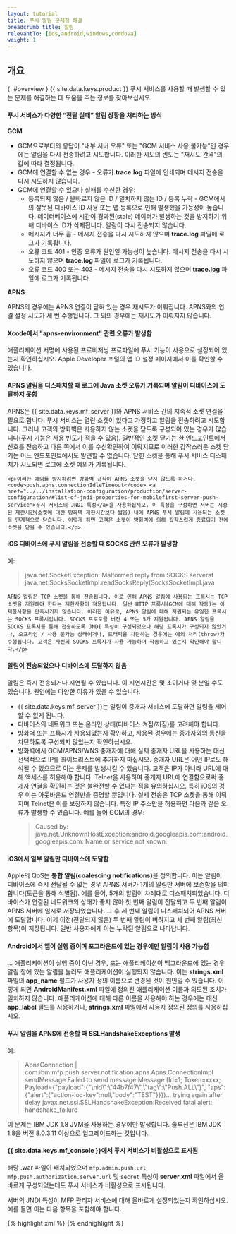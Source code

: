 ```yaml
---
layout: tutorial
title: 푸시 알림 문제점 해결
breadcrumb_title: 알림
relevantTo: [ios,android,windows,cordova]
weight: 1
---
```

<!-- NLS_CHARSET=UTF-8 -->
## 개요
{: #overview }
{{ site.data.keys.product }} 푸시 서비스를 사용할 때 발생할 수 있는 문제를 해결하는 데 도움을 주는 정보를 찾아보십시오.

<div class="panel panel-default">
  <div class="panel-heading"><h4>푸시 서비스가 다양한 “전달 실패” 알림 상황을 처리하는 방식</h4></div>
  <div class="panel-body">
    <b>GCM</b><br/>
    <ul>
        <li>GCM으로부터의 응답이 "내부 서버 오류" 또는 "GCM 서비스 사용 불가능"인 경우에는 알림을 다시 전송하려고 시도합니다. 이러한 시도의 빈도는 "재시도 간격"의 값에 따라 결정됩니다.</li>
        <li>GCM에 연결할 수 없는 경우 - 오류가 <b>trace.log</b> 파일에 인쇄되며 메시지 전송을 다시 시도하지 않습니다.</li>
        <li>GCM에 연결할 수 있으나 실패를 수신한 경우:
            <ul>
                <li>등록되지 않음 / 올바르지 않은 ID / 일치하지 않는 ID / 등록 누락 - GCM에서의 잘못된 디바이스 ID 사용 또는 앱 등록으로 인해 발생했을 가능성이 높습니다. 데이터베이스에 시간이 경과된(stale) 데이터가 발생하는 것을 방지하기 위해 디바이스 ID가 삭제됩니다. 알림이 다시 전송되지 않습니다.</li>
                <li>메시지가 너무 큼 - 메시지 전송을 다시 시도하지 않으며 <b>trace.log</b> 파일에 로그가 기록됩니다.</li>
                <li>오류 코드 401 - 인증 오류가 원인일 가능성이 높습니다. 메시지 전송을 다시 시도하지 않으며 <b>trace.log</b> 파일에 로그가 기록됩니다.</li>
                <li>오류 코드 400 또는 403 - 메시지 전송을 다시 시도하지 않으며 <b>trace.log</b> 파일에 로그가 기록됩니다.</li>
            </ul>
        </li>
    </ul>
    <b>APNS</b><br/>
    <p>APNS의 경우에는 APNS 연결이 닫혀 있는 경우 재시도가 이뤄집니다. APNS와의 연결 설정 시도가 세 번 수행됩니다. 그 외의 경우에는 재시도가 이뤄지지 않습니다.</p>
  </div>
</div>

<div class="panel panel-default">
  <div class="panel-heading"><h4>Xcode에서 "apns-environment" 관련 오류가 발생함</h4></div>
  <div class="panel-body">
    <p>애플리케이션 서명에 사용된 프로비저닝 프로파일에 푸시 기능이 사용으로 설정되어 있는지 확인하십시오. Apple Developer 포털의 앱 ID 설정 페이지에서 이를 확인할 수 있습니다.</p>
  </div>
</div>

<div class="panel panel-default">
  <div class="panel-heading"><h4>APNS 알림을 디스패치할 때 로그에 Java 소켓 오류가 기록되며 알림이 디바이스에 도달하지 못함</h4></div>
  <div class="panel-body">
    <p>APNS는 {{ site.data.keys.mf_server }}와 APNS 서비스 간의 지속적 소켓 연결을 필요로 합니다. 푸시 서비스는 열린 소켓이 있다고 가정하고 알림을 전송하려고 시도합니다. 그러나 고객의 방화벽은 사용하지 않는 소켓을 닫도록 구성되어 있는 경우가 많습니다(푸시 기능은 사용 빈도가 적을 수 있음). 일반적인 소켓 닫기는 한 엔드포인트에서 신호를 전송하고 다른 쪽에서 이를 수신확인하여 이뤄지므로 이러한 갑작스러운 소켓 닫기는 어느 엔드포인트에서도 발견할 수 없습니다. 닫힌 소켓을 통해 푸시 서비스 디스패치가 시도되면 로그에 소켓 예외가 기록됩니다.</p>
    
    <p>이러한 예외를 방지하려면 방화벽 규칙이 APNS 소켓을 닫지 않도록 하거나, <code>push.apns.connectionIdleTimeout</code> <a href="../../installation-configuration/production/server-configuration/#list-of-jndi-properties-for-mobilefirst-server-push-service">푸시 서비스의 JNDI 특성</a>을 사용하십시오. 이 특성을 구성하면 서버는 지정된 제한시간(소켓에 대한 방화벽 제한시간보다 짧음) 내에 APNS 푸시 알림에 사용되는 소켓을 단계적으로 닫습니다. 이렇게 하면 고객은 소켓이 방화벽에 의해 갑작스럽게 종료되기 전에 소켓을 닫을 수 있습니다.</p>
  </div>
</div>

<div class="panel panel-default">
  <div class="panel-heading"><h4>iOS 디바이스에 푸시 알림을 전송할 때 SOCKS 관련 오류가 발생함</h4></div>
  <div class="panel-body">
    <p>예: <blockquote>java.net.SocketException: Malformed reply from SOCKS serverat java.net.SocksSocketImpl.readSocksReply(SocksSocketImpl.java</blockquote>
    
    APNS 알림은 TCP 소켓을 통해 전송됩니다. 이로 인해 APNS 알림에 사용되는 프록시는 TCP 소켓을 지원해야 한다는 제한사항이 적용됩니다. 일반 HTTP 프록시(GCM에 대해 작동)는 이 제한사항을 만족시키지 않습니다. 이러한 이유로, APNS 알림에 대해 지원되는 유일한 프록시는 SOCKS 프록시입니다. SOCKS 프로토콜 버전 4 또는 5가 지원됩니다. APNS 알림을 SOCKS 프록시를 통해 전송하도록 JNDI 특성이 구성되었으나 해당 프록시가 구성되지 않았거나, 오프라인 / 사용 불가능 상태이거나, 트래픽을 차단하는 경우에는 예외 처리(throw)가 수행됩니다. 고객은 자신의 SOCKS 프록시가 사용 가능하며 작동하고 있는지 확인해야 합니다.</p>
  </div>
</div>

<div class="panel panel-default">
  <div class="panel-heading"><h4>알림이 전송되었으나 디바이스에 도달하지 않음</h4></div>
  <div class="panel-body">
    <p>알림은 즉시 전송되거나 지연될 수 있습니다. 이 지연시간은 몇 초이거나 몇 분일 수도 있습니다. 원인에는 다양한 이유가 있을 수 있습니다.</p>
    <ul>
        <li>{{ site.data.keys.mf_server }}는 알림이 중개자 서비스에 도달하면 알림을 제어할 수 없게 됩니다.</li>
        <li>디바이스의 네트워크 또는 온라인 상태(디바이스 켜짐/꺼짐)를 고려해야 합니다.</li>
        <li>방화벽 또는 프록시가 사용되었는지 확인하고, 사용된 경우에는 중개자와의 통신을 차단하도록 구성되지 않았는지 확인하십시오.</li>
        <li>방화벽에서 GCM/APNS/WNS 중개자에 대해 실제 중개자 URL을 사용하는 대신 선택적으로 IP를 화이트리스트에 추가하지 마십시오. 중개자 URL은 어떤 IP로도 해석될 수 있으므로 이는 문제를 발생시킬 수 있습니다. 고객은 IP가 아니라 URL에 대해 액세스를 허용해야 합니다. Telnet을 사용하여 중개자 URL에 연결함으로써 중개자 연결을 확인하는 것은 불완전할 수 있다는 점을 유의하십시오. 특히 iOS의 경우 이는 아웃바운드 연결만을 증명할 뿐입니다. 실제 전송은 TCP 소켓을 통해 이뤄지며 Telnet은 이를 보장하지 않습니다. 특정 IP 주소만을 허용하면 다음과 같은 오류가 발생할 수 있습니다. 예를 들어 GCM의 경우: <blockquote>Caused by: java.net.UnknownHostException:android.googleapis.com:android.googleapis.com: Name or service not known.</blockquote></li>
    </ul>
  </div>
</div>

<div class="panel panel-default">
  <div class="panel-heading"><h4>iOS에서 일부 알림만 디바이스에 도달함</h4></div>
  <div class="panel-body">
    <p>Apple의 QoS는 <b>통합 알림(coalescing notifications)</b>을 정의합니다. 이는 알림이 디바이스에 즉시 전달될 수 없는 경우 APNS 서버가 1개의 알림만 서버에 보존함을 의미합니다(토큰을 통해 식별됨). 예를 들어, 5개의 알림이 차례대로 디스패치되었습니다. 디바이스가 연결된 네트워크의 상태가 좋지 않아 첫 번째 알림이 전달되고 두 번째 알림이 APNS 서버에 임시로 저장되었습니다. 그 후 세 번째 알림이 디스패치되어 APNS 서버에 도달합니다. 이제 이전(전달되지 않은) 두 번째 알림이 버려지고 세 번째 알림(최신 항목)이 저장됩니다. 일반 사용자에게 이는 누락된 알림으로 나타납니다.</p>
  </div>
</div>

<div class="panel panel-default">
  <div class="panel-heading"><h4>Android에서 앱이 실행 중이며 포그라운드에 있는 경우에만 알림이 사용 가능함</h4></div>
  <div class="panel-body">
    <p>... 애플리케이션이 실행 중이 아닌 경우, 또는 애플리케이션이 백그라운드에 있는 경우 알림 창에 있는 알림을 눌러도 애플리케이션이 실행되지 않습니다. 이는 <b>strings.xml</b> 파일의 <b>app_name</b> 필드가 사용자 정의 이름으로 변경된 것이 원인일 수 있습니다. 이렇게 되면 <b>AndroidManifest.xml</b> 파일에 정의된 애플리케이션 이름과 의도된 조치가 일치하지 않습니다.  애플리케이션에 대해 다른 이름을 사용해야 하는 경우에는 대신 <b>app_label</b> 필드를 사용하거나, <b>strings.xml</b> 파일에서 사용자 정의된 정의를 사용하십시오.</p>
  </div>
</div>


<div class="panel panel-default">
  <div class="panel-heading"><h4>푸시 알림을 APNS에 전송할 때 SSLHandshakeExceptions 발생</h4></div>
  <div class="panel-body">
  <p>예:</p> <blockquote>ApnsConnection | com.ibm.mfp.push.server.notification.apns.Apns.Connectionlmpl sendMessage Failed to send message Message (Id=1;  Token=xxxx; Payload={"payload":{"\nid\":\"44b7f47\",\"tag\":\"Push.ALL\"}", "aps":{"alert":{"action-loc-key":null,"body":"TEST"}}})... trying again after delay javax.net.ssl.SSLHandshakeException:Received fatal alert: handshake_failure</blockquote>
<p>이 문제는 IBM JDK 1.8 JVM을 사용하는 경우에만 발생합니다. 솔루션은 IBM JDK 1.8을 버전 8.0.3.11 이상으로 업그레이드하는 것입니다.</p>
  </div>
</div>

<div class="panel panel-default">
  <div class="panel-heading"><h4>{{ site.data.keys.mf_console }}에서 푸시 서비스가 비활성으로 표시됨</h4></div>
  <div class="panel-body">
    <p>해당 .war 파일이 배치되었으며 <code>mfp.admin.push.url</code>, <code>mfp.push.authorization.server.url</code> 및 <code>secret</code> 특성이 <b>server.xml</b> 파일에서 올바르게 구성되었는데도 푸시 서비스가 비활성으로 표시됩니다.</p>
    <p>서버의 JNDI 특성이 MFP 관리자 서비스에 대해 올바르게 설정되었는지 확인하십시오. 예를 들면 이는 다음 항목을 포함해야 합니다.</p>

{% highlight xml %}
<jndiEntry jndiName="mfpadmin/mfp.admin.push.url" value='"http://localhost:9080/imfpush"'/>
<jndiEntry jndiName="mfpadmin/mfp.admin.authorization.server.url" value='"http://localhost:9080/mfp"'/>
<jndiEntry jndiName="mfpadmin/mfp.push.authorization.client.id" value='"push-client-id"'/>
<jndiEntry jndiName="mfpadmin/mfp.push.authorization.client.secret" value='"pushSecret"'/>
<jndiEntry jndiName="mfpadmin/mfp.admin.authorization.client.id" value='"admin-client-id"'/>
<jndiEntry jndiName="mfpadmin/mfp.admin.authorization.client.secret" value='"adminSecret"'/>
<jndiEntry jndiName="mfpadmin/mfp.config.service.password" value='"{xor}DCs+LStubWw="'/>
<jndiEntry jndiName="mfpadmin/mfp.config.service.user" value='"configUser"'/>
{% endhighlight %}
  </div>
</div>
